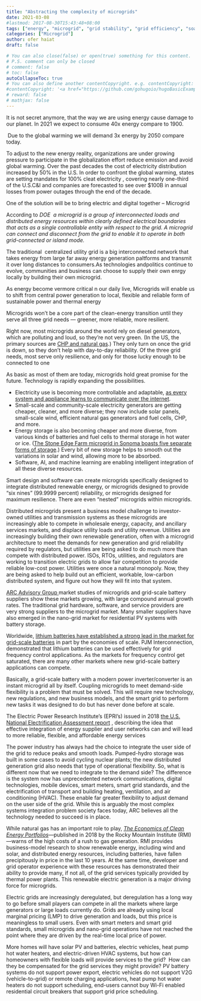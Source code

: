 ```yaml
---
title: "Abstracting the complexity of microgrids"
date: 2021-03-08
#lastmod: 2017-08-30T15:43:48+08:00
tags: ["energy", "microgrid", "grid stability", "grid efficiency", "soalr" ]
categories: ["Microgrid"]
author: ofer haiat
draft: false

# You can also close(false) or open(true) something for this content.
# P.S. comment can only be closed
# comment: false
# toc: false
autoCollapseToc: true
# You can also define another contentCopyright. e.g. contentCopyright: "This is another copyright."
#contentCopyright: '<a href="https://github.com/gohugoio/hugoBasicExample" rel="noopener" target="_blank">See origin</a>'
# reward: false
# mathjax: false
---
```

It is not secret anymore, that the way we are using energy cause damage to our planet. In 2021 we expect to consume 40x energy compare to 1900.

 Due to the global warming we will demand 3x energy by 2050 compare today.



To adjust to the new energy reality, organizations are under growing pressure to participate in the globalization effort reduce emission and avoid global warming. Over the past decades the cost of electricity distribution increased by 50% in the U.S. In order to confront the global warming, states are setting mandates for 100% cleat electricity , covering nearly one-third of the U.S.C&I and companies are forecasted to see over $100B in annual losses from power outages through the end of the decade.

One of the solution will be to bring electric and digital together – Microgrid

According to _DOE  a microgrid is a group of interconnected loads and distributed energy resources within clearly defined electrical boundaries that acts as a single controllable entity with respect to the grid. A microgrid can connect and disconnect from the grid to enable it to operate in both grid-connected or island mode._



The traditional  centralized utility grid is a big interconnected network that takes energy from large far away energy generation paltforms and transmit it over long distances to consumers.As technologies andpolitics continue to evolve, communities and business can choose to supply their own enrgy locally by building their own microgrid.

As energy become vermore critical n our daily live, Microgrids will enable us to shift from central power generation to local, flexible and reliable form of sustainable power and thermal energy 



Microgrids won’t be a core part of the clean-energy transition until they serve all three grid needs — greener, more reliable, more resilient.

Right now, most microgrids around the world rely on diesel generators, which are polluting and loud, so they’re not very green. (In the US, the primary sources are [CHP and natural gas](https://www.grandviewresearch.com/industry-analysis/microgrid-market).) They only turn on once the grid is down, so they don’t help with day-to-day reliability. Of the three grid needs, most serve only resilience, and only for those lucky enough to be connected to one

As basic as most of them are today, microgrids hold great promise for the future. Technology is rapidly expanding the possibilities.

- Electricity use is becoming more controllable and adaptable, [as every system and appliance learns to communicate over the internet](https://www.greentechmedia.com/squared/dispatches-from-the-grid-edge/how-billions-of-iot-enabled-devices-could-change-the-grid-edge).
- Small-scale and community-scale electricity generators are getting cheaper, cleaner, and more diverse; they now include solar panels, small-scale wind, efficient natural gas generators and fuel cells, CHP, and more.  
- Energy storage is also becoming cheaper and more diverse, from various kinds of batteries and fuel cells to thermal storage in hot water or ice. ([The Stone Edge Farm microgrid in Sonoma boasts five separate forms of storage](https://microgridknowledge.com/front-of-meter-microgrid-sonoma/).) Every bit of new storage helps to smooth out the variations in solar and wind, allowing more to be absorbed.
- Software, AI, and machine learning are enabling intelligent integration of all these diverse resources.

Smart design and software can create microgrids specifically designed to integrate distributed renewable energy, or microgrids designed to provide “six nines” (99.9999 percent) reliability, or microgrids designed for maximum resilience. There are even “nested” microgrids within microgrids.

Distributed microgrids present a business model challenge to investor-owned utilities and transmission systems as these microgrids are increasingly able to compete in wholesale energy, capacity, and ancillary services markets, and displace utility loads and utility revenue. Utilities are increasingly building their own renewable generation, often with a microgrid architecture to meet the demands for new generation and grid reliability required by regulators, but utilities are being asked to do much more than compete with distributed power. ISOs, RTOs, utilities, and regulators are working to transition electric grids to allow fair competition to provide reliable low-cost power. Utilities were once a natural monopoly. Now, they are being asked to help build out an efficient, workable, low-carbon distributed system, and figure out how they will fit into that system.



[ARC Advisory Group ](https://www.arcweb.com/)market studies of microgrids and grid-scale battery suppliers show these markets growing, with large compound annual growth rates. The traditional grid hardware, software, and service providers are very strong suppliers to the microgrid market. Many smaller suppliers have also emerged in the nano-grid market for residential PV systems with battery storage.

Worldwide, [lithium batteries have established a strong lead in the market for grid-scale batteries](https://www.powermag.com/energy-at-a-cellular-level-battery-storage-shows-plenty-of-power/) in part by the economies of scale. PJM Interconnection, demonstrated that lithium batteries can be used effectively for grid frequency control applications. As the markets for frequency control get saturated, there are many other markets where new grid-scale battery applications can compete.

Basically, a grid-scale battery with a modern power inverter/converter is an instant microgrid all by itself. Coupling microgrids to meet demand-side flexibility is a problem that must be solved. This will require new technology, new regulations, and new business models, and the smart grid to perform new tasks it was designed to do but has never done before at scale.

The Electric Power Research Institute’s (EPRI’s) issued in 2018 [the U.S. National Electrification Assessment report](http://mydocs.epri.com/docs/PublicMeetingMaterials/ee/USNEA_FinalReport_Executive_Summary_3002013582.pdf) , describing the idea that effective integration of energy supplier and user networks can and will lead to more reliable, flexible, and affordable energy services

The power industry has always had the choice to integrate the user side of the grid to reduce peaks and smooth loads. Pumped-hydro storage was built in some cases to avoid cycling nuclear plants; the new distributed generation grid also needs that type of operational flexibility. So, what is different now that we need to integrate to the demand side? The difference is the system now has unprecedented network communications, digital technologies, mobile devices, smart meters, smart grid standards, and the electrification of transport and building heating, ventilation, and air conditioning (HVAC). These enable far greater flexibility to adjust demand on the user side of the grid. While this is arguably the most complex systems integration problem society faces today, ARC believes all the technology needed to succeed is in place.

While natural gas has an important role to play, [_The Economics of Clean Energy Portfolios_](https://rmi.org/insight/the-economics-of-clean-energy-portfolios/)—published in 2018 by the Rocky Mountain Institute (RMI)—warns of the high costs of a rush to gas generation. RMI provides business-model research to show renewable energy, including wind and solar, and distributed energy resources, including batteries, have fallen precipitously in price in the last 10 years. At the same time, developer and grid operator experience with these resources has demonstrated their ability to provide many, if not all, of the grid services typically provided by thermal power plants. This renewable electric generation is a major driving force for microgrids.

Electric grids are increasingly deregulated, but deregulation has a long way to go before small players can compete in all the markets where large generators or large loads currently do. Grids are already using local marginal pricing (LMP) to drive generation and loads, but this price is meaningless to small users. Even with smart meters and smart grid standards, small microgrids and nano-grid operations have not reached the point where they are driven by the real-time local price of power.

More homes will have solar PV and batteries, electric vehicles, heat pump hot water heaters, and electric-driven HVAC systems, but how can homeowners with flexible loads will provide services to the grid?  How can they be compensated for the grid services they might provide? PV battery systems do not support power export, electric vehicles do not support V2G (vehicle-to-grid) or remote charging applications, heat pump hot water heaters do not support scheduling, end-users cannot buy Wi-Fi enabled residential circuit breakers that support grid price scheduling.

